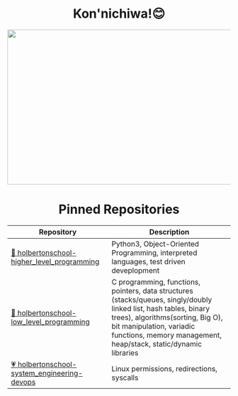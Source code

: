 <h1 align="center">Kon'nichiwa!😊 </h1>

<p align="center">
  <img width="700" height="350" src="https://www.themasterpicks.com/wp-content/uploads/2020/04/22b22287602523.5dbd29081561d.gif">
</p>

<h1 align="center">Pinned Repositories</h1>

| Repository | Description |
| --- | --- |
| [💖 holbertonschool-higher_level_programming](https://github.com/cmdelcarmen/holbertonschool-higher_level_programming) | Python3, Object-Oriented Programming, interpreted languages, test driven deveplopment |
| [💝 holbertonschool-low_level_programming](https://github.com/cmdelcarmen/holbertonschool-low_level_programming) | C programming, functions, pointers, data structures (stacks/queues, singly/doubly linked list, hash tables, binary trees), algorithms(sorting, Big O), bit manipulation, variadic functions, memory management, heap/stack, static/dynamic libraries |
| [💗 holbertonschool-system_engineering-devops](https://github.com/cmdelcarmen/holberton-system_engineering-devops) | Linux permissions, redirections, syscalls |
